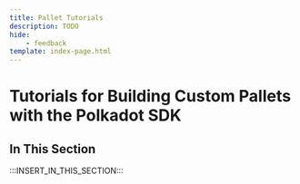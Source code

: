 ```yaml
---
title: Pallet Tutorials
description: TODO
hide: 
    - feedback
template: index-page.html
---
```


# Tutorials for Building Custom Pallets with the Polkadot SDK

## In This Section

:::INSERT_IN_THIS_SECTION:::